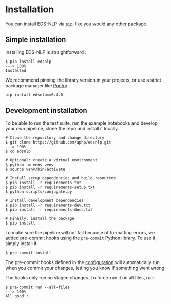 # Installation

You can install EDS-NLP via `pip`, like you would any other package.

## Simple installation

Installing EDS-NLP is straightforward :

<!-- termynal -->

```
$ pip install edsnlp
---> 100%
Installed
```

We recommend pinning the library version in your projects, or use a strict package manager like [Poetry](https://python-poetry.org/).

```
pip install edsnlp==0.4.0
```

## Development installation

To be able to run the test suite, run the example notebooks and develop your own pipeline, clone the repo and install it locally.

<!-- termynal -->

```
# Clone the repository and change directory
$ git clone https://github.com/aphp/edsnlp.git
---> 100%
$ cd edsnlp

# Optional: create a virtual environment
$ python -m venv venv
$ source venv/bin/activate

# Install setup dependencies and build resources
$ pip install -r requirements.txt
$ pip install -r requirements-setup.txt
$ python scripts/conjugate.py

# Install development dependencies
$ pip install -r requirements-dev.txt
$ pip install -r requirements-docs.txt

# Finally, install the package
$ pip install .
```

To make sure the pipeline will not fail because of formatting errors, we added pre-commit hooks using the `pre-commit` Python library. To use it, simply install it:

<!-- termynal -->

```
$ pre-commit install
```

The pre-commit hooks defined in the [configuration](https://gitlab.eds.aphp.fr/datasciencetools/edsnlp/-/blob/master/.pre-commit-config.yaml) will automatically run when you commit your changes, letting you know if something went wrong.

The hooks only run on staged changes. To force-run it on all files, run:

<!-- termynal -->

```
$ pre-commit run --all-files
---> 100%
All good !
```
